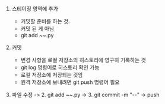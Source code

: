 1. 스테이징 영역에 추가
    - 커밋할 준비를 하는 것.
    - 커밋 된 게 아님
    - git add ~~.py

2. 커밋
    - 변경 사항을 로컬 저장소의 히스토리에 영구히 기록하는 것
    - git log 명령어로 히스토리 확인 가능
    - 로컬 저장소에 저장되는 것임
    - 원격 저장소에 보내려면 git push 명령어 필요

1. 파일 수정 -> 2. git add ~~.py -> 3. git commit -m "--" -> push